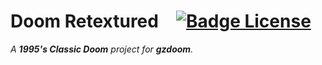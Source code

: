 
# Doom Retextured   [![Badge License]][License]

*A **1995's Classic Doom** project for **gzdoom**.*

<br>






<!----------------------------------------------------------------------------->

[License]: LICENSE


<!-------------------------------[ Badges ]------------------------------------>

[Badge License]: https://img.shields.io/badge/License-MIT-yellow.svg?style=for-the-badge